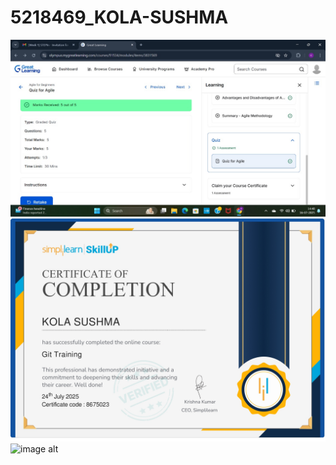 # 5218469_KOLA-SUSHMA
![image alt](https://github.com/sushmakola05/5218469_KOLA-SUSHMA/blob/fe4328f273dd82f0e6240430faea27be9e27bbfa/ScreenshotOfAgileGL.jpg?raw=true)
![image alt](https://github.com/sushmakola05/5218469_KOLA-SUSHMA/blob/50e6b6ba0a7a5cd38f42f4d037f4e8d200c07fc2/Git/CertificatedOfSimpliiLearn.jpg?raw=true)
![image alt](https://github.com/sushmakola05/5218469_KOLA-SUSHMA/blob/0df5261eaa650fbaca3fd06803e1073c7d956213/Linux%20Commands.jpg?raw=true)
